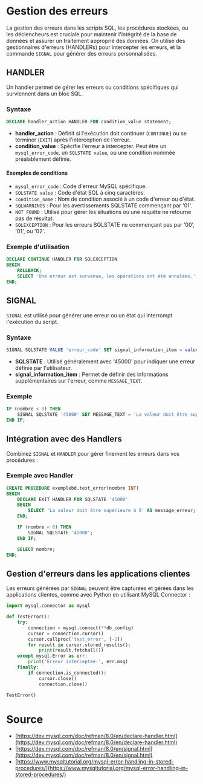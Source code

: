 # Gestion des erreurs

La gestion des erreurs dans les scripts SQL, les procédures stockées, ou les déclencheurs est cruciale pour maintenir l'intégrité de la base de données et assurer un traitement approprié des données. On utilise des gestionnaires d'erreurs (HANDLERs) pour intercepter les erreurs, et la commande `SIGNAL` pour générer des erreurs personnalisées.

## HANDLER

Un handler permet de gérer les erreurs ou conditions spécifiques qui surviennent dans un bloc SQL. 

### Syntaxe

```sql
DECLARE handler_action HANDLER FOR condition_value statement;
```

- **handler_action** : Définit si l'exécution doit continuer (`CONTINUE`) ou se terminer (`EXIT`) après l'interception de l'erreur.
- **condition_value** : Spécifie l'erreur à intercepter. Peut être un `mysql_error_code`, un `SQLSTATE value`, ou une condition nommée préalablement définie.

#### Exemples de conditions
- `mysql_error_code` : Code d'erreur MySQL spécifique.
- `SQLSTATE value` : Code d'état SQL à cinq caractères.
- `condition_name` : Nom de condition associé à un code d'erreur ou d'état.
- `SQLWARNINGS` : Pour les avertissements SQLSTATE commençant par '01'.
- `NOT FOUND` : Utilisé pour gérer les situations où une requête ne retourne pas de résultat.
- `SQLEXCEPTION` : Pour les erreurs SQLSTATE ne commençant pas par '00', '01', ou '02'.

### Exemple d'utilisation

```sql
DECLARE CONTINUE HANDLER FOR SQLEXCEPTION
BEGIN
    ROLLBACK;
    SELECT 'Une erreur est survenue, les opérations ont été annulées.';
END;
```

## SIGNAL

`SIGNAL` est utilisé pour générer une erreur ou un état qui interrompt l'exécution du script.

### Syntaxe

```sql
SIGNAL SQLSTATE VALUE 'erreur_code' SET signal_information_item = value;
```

- **SQLSTATE** : Utilisé généralement avec '45000' pour indiquer une erreur définie par l'utilisateur.
- **signal_information_item** : Permet de définir des informations supplémentaires sur l'erreur, comme `MESSAGE_TEXT`.

### Exemple

```sql
IF (nombre < 0) THEN
    SIGNAL SQLSTATE '45000' SET MESSAGE_TEXT = 'La valeur doit être supérieure à 0';
END IF;
```

## Intégration avec des Handlers

Combinez `SIGNAL` et `HANDLER` pour gérer finement les erreurs dans vos procédures :

### Exemple avec Handler

```sql
CREATE PROCEDURE exemplebd.test_error(nombre INT)
BEGIN
    DECLARE EXIT HANDLER FOR SQLSTATE '45000'
    BEGIN
        SELECT 'La valeur doit être supérieure à 0' AS message_erreur;
    END;

    IF (nombre < 0) THEN
        SIGNAL SQLSTATE '45000';
    END IF;

    SELECT nombre;
END;
```

## Gestion d'erreurs dans les applications clientes

Les erreurs générées par `SIGNAL` peuvent être capturées et gérées dans les applications clientes, comme avec Python en utilisant MySQL Connector :

```python
import mysql.connector as mysql

def TestError():
    try:
        connection = mysql.connect(**db_config)
        cursor = connection.cursor()
        cursor.callproc('test_error', [-2])
        for result in cursor.stored_results():
            print(result.fetchall())
    except mysql.Error as err:
        print('Erreur interceptée:', err.msg)
    finally:
        if connection.is_connected():
            cursor.close()
            connection.close()

TestError()
```


# Source

- [https://dev.mysql.com/doc/refman/8.0/en/declare-handler.html](https://dev.mysql.com/doc/refman/8.0/en/declare-handler.html)  
- [https://dev.mysql.com/doc/refman/8.0/en/signal.html](https://dev.mysql.com/doc/refman/8.0/en/signal.html)  
- [https://www.mysqltutorial.org/mysql-error-handling-in-stored-procedures/](https://www.mysqltutorial.org/mysql-error-handling-in-stored-procedures/)